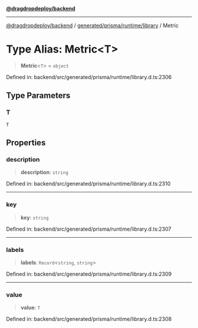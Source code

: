 [**@dragdropdeploy/backend**](../../../../../README.md)

***

[@dragdropdeploy/backend](../../../../../README.md) / [generated/prisma/runtime/library](../README.md) / Metric

# Type Alias: Metric\<T\>

> **Metric**\<`T`\> = `object`

Defined in: backend/src/generated/prisma/runtime/library.d.ts:2306

## Type Parameters

### T

`T`

## Properties

### description

> **description**: `string`

Defined in: backend/src/generated/prisma/runtime/library.d.ts:2310

***

### key

> **key**: `string`

Defined in: backend/src/generated/prisma/runtime/library.d.ts:2307

***

### labels

> **labels**: `Record`\<`string`, `string`\>

Defined in: backend/src/generated/prisma/runtime/library.d.ts:2309

***

### value

> **value**: `T`

Defined in: backend/src/generated/prisma/runtime/library.d.ts:2308
